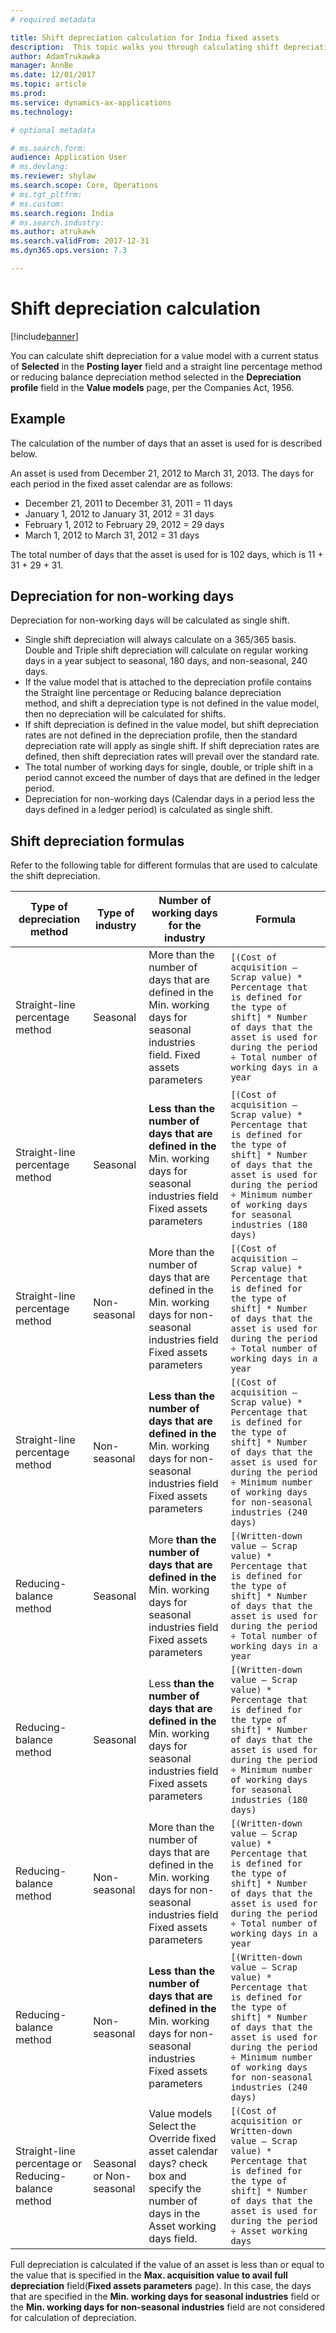 ```yaml
---
# required metadata

title: Shift depreciation calculation for India fixed assets
description:  This topic walks you through calculating shift depreciation for India fixed assets in Microsoft Dynamics 365 for Finance and Operations, Enterprise edition.
author: AdamTrukawka
manager: AnnBe
ms.date: 12/01/2017
ms.topic: article
ms.prod: 
ms.service: dynamics-ax-applications
ms.technology: 

# optional metadata

# ms.search.form: 
audience: Application User
# ms.devlang: 
ms.reviewer: shylaw
ms.search.scope: Core, Operations
# ms.tgt_pltfrm: 
# ms.custom: 
ms.search.region: India
# ms.search.industry: 
ms.author: atrukawk
ms.search.validFrom: 2017-12-31
ms.dyn365.ops.version: 7.3

---
```


# Shift depreciation calculation
[!include[banner](../includes/banner.md)]

You can calculate shift depreciation for a value model with a current status of **Selected** in the **Posting layer** field and a straight line percentage method or reducing balance depreciation method selected in the **Depreciation profile** field in the **Value models** page, per the Companies Act, 1956.

## Example

The calculation of the number of days that an asset is used for is described below.

An asset is used from December 21, 2012 to March 31, 2013. The days for each period in the fixed asset calendar are as follows:

- December 21, 2011 to December 31, 2011 = 11 days
- January 1, 2012 to January 31, 2012 = 31 days
- February 1, 2012 to February 29, 2012 = 29 days
- March 1, 2012 to March 31, 2012 = 31 days

The total number of days that the asset is used for is 102 days, which is 11 + 31 + 29 + 31.

## Depreciation for non-working days

Depreciation for non-working days will be calculated as single shift. 

- Single shift depreciation will always calculate on a 365/365 basis. Double and Triple shift depreciation will calculate on regular working days in a year subject to seasonal, 180 days, and non-seasonal, 240 days.
- If the value model that is attached to the depreciation profile contains the Straight line percentage or Reducing balance depreciation method, and shift a depreciation type is not defined in the value model, then no depreciation will be calculated for shifts.
- If shift depreciation is defined in the value model, but shift depreciation rates are not defined in the depreciation profile, then the standard depreciation rate will apply as single shift. If shift depreciation rates are defined, then shift depreciation rates will prevail over the standard rate.  
- The total number of working days for single, double, or triple shift in a period cannot exceed the number of days that are defined in the ledger period.
- Depreciation for non-working days (Calendar days in a period less the days defined in a ledger period) is calculated as single shift.

## Shift depreciation formulas

Refer to the following table for different formulas that are used to calculate the shift depreciation.

| Type of depreciation method  | Type of industry  | Number of working days for the industry  | Formula                              |
|------------------------------|-------------------|------------------------------------------|--------------------------------------|
| Straight-line percentage method                     | Seasonal                 | More than the number of days that are defined in the Min. working days for seasonal industries field. Fixed assets parameters         | ```[(Cost of acquisition – Scrap value) * Percentage that is defined for the type of shift] * Number of days that the asset is used for during the period ÷ Total number of working days in a year```                               |
| Straight-line percentage method                     | Seasonal                 | **Less than the number of days that are defined in the** Min. working days for seasonal industries field Fixed assets parameters      | ```[(Cost of acquisition – Scrap value) * Percentage that is defined for the type of shift] * Number of days that the asset is used for during the period ÷ Minimum number of working days for seasonal industries (180 days)```     |
| Straight-line percentage method                     | Non-seasonal             | More than the number of days that are defined in the Min. working days for non-seasonal industries field Fixed assets parameters      | ```[(Cost of acquisition – Scrap value) * Percentage that is defined for the type of shift] * Number of days that the asset is used for during the period ÷ Total number of working days in a year```                                |
| Straight-line percentage method                     | Non-seasonal             | **Less than the number of days that are defined in the** Min. working days for non-seasonal industries field Fixed assets parameters  | ```[(Cost of acquisition – Scrap value) * Percentage that is defined for the type of shift] * Number of days that the asset is used for during the period ÷ Minimum number of working days for non-seasonal industries (240 days)``` |
| Reducing-balance method                             | Seasonal                 | More **than the number of days that are defined in the** Min. working days for seasonal industries field Fixed assets parameters      | ```[(Written-down value – Scrap value) * Percentage that is defined for the type of shift] * Number of days that the asset is used for during the period ÷ Total number of working days in a year```                                 |
| Reducing-balance method                             | Seasonal                 | Less **than the number of days that are defined in the** Min. working days for seasonal industries field Fixed assets parameters      | ```[(Written-down value – Scrap value) * Percentage that is defined for the type of shift] * Number of days that the asset is used for during the period ÷ Minimum number of working days for seasonal industries (180 days)```      |
| Reducing-balance method                             | Non-seasonal             | More than the number of days that are defined in the Min. working days for non-seasonal industries field Fixed assets parameters      | ```[(Written-down value – Scrap value) * Percentage that is defined for the type of shift] * Number of days that the asset is used for during the period ÷ Total number of working days in a year```                                 |
| Reducing-balance method                             | Non-seasonal             | **Less than the number of days that are defined in the** Min. working days for non-seasonal industries Fixed assets parameters        | ```[(Written-down value – Scrap value) * Percentage that is defined for the type of shift] * Number of days that the asset is used for during the period ÷ Minimum number of working days for non-seasonal industries (240 days)```  |
| Straight-line percentage or Reducing-balance method | Seasonal or Non-seasonal | Value models Select the Override fixed asset calendar days? check box and specify the number of days in the Asset working days field. | ```[(Cost of acquisition or Written-down value – Scrap value) * Percentage that is defined for the type of shift] * Number of days that the asset is used for during the period ÷ Asset working days```                              |

Full depreciation is calculated if the value of an asset is less than or equal to the value that is specified in the **Max. acquisition value to avail full depreciation** field(**Fixed assets parameters** page). In this case, the days that are specified in the **Min. working days for seasonal industries** field or the **Min. working days for non-seasonal industries** field are not considered for calculation of depreciation.
